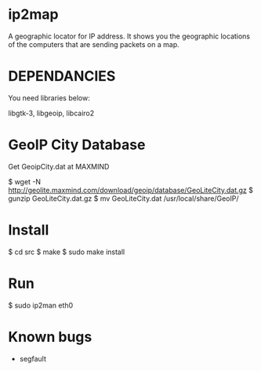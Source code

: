 ip2map
======

A geographic locator for IP address. It shows you the geographic locations of the computers that are sending packets on a map. 

DEPENDANCIES
============
You need libraries below:

libgtk-3, libgeoip, libcairo2

GeoIP City Database
===================

Get GeoipCity.dat at MAXMIND

$ wget -N http://geolite.maxmind.com/download/geoip/database/GeoLiteCity.dat.gz
$ gunzip GeoLiteCity.dat.gz
$ mv GeoLiteCity.dat /usr/local/share/GeoIP/

Install
=======
$ cd src
$ make
$ sudo make install

Run
===
$ sudo ip2man eth0 


Known bugs
==========
- segfault 